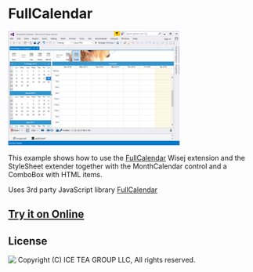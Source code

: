 FullCalendar
====

<img src="../Support/Images/FullCalendar-Sample.png" width="350" height="233">

This example shows how to use the [FullCalendar](https://github.com/iceteagroup/wisej-extensions/tree/master/Wisej.Web.Ext.FullCalendar) Wisej extension and the StyleSheet extender together with the MonthCalendar control and a ComboBox with HTML items.

Uses 3rd party JavaScript library [FullCalendar](https://fullcalendar.io/)

## [Try it on Online](http://demo.wisej.com/FullCalendar)

License
-------
<img src="http://iceteagroup.com/wp-content/uploads/2017/01/Square-64x64-trasp.png" height="20" align="top"> Copyright (C) ICE TEA GROUP LLC, All rights reserved.
